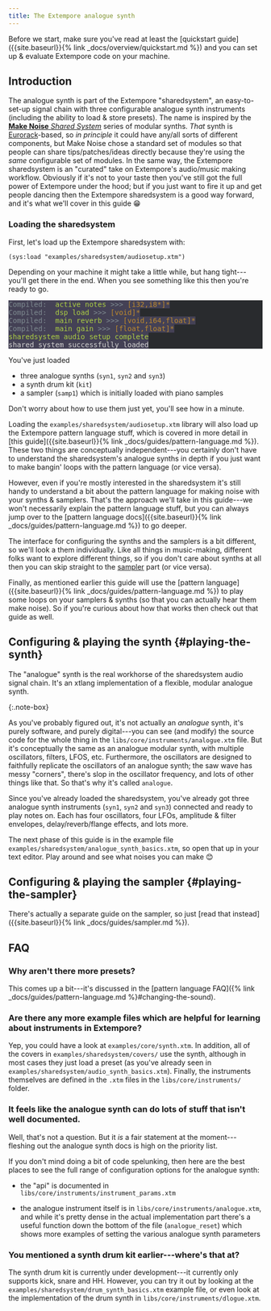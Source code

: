 ```yaml
---
title: The Extempore analogue synth
---
```


Before we start, make sure you've read at least the [quickstart
guide]({{site.baseurl}}{% link _docs/overview/quickstart.md %}) and you can set
up & evaluate Extempore code on your machine.

## Introduction

The analogue synth is part of the Extempore "sharedsystem", an easy-to-set-up
signal chain with three configurable analogue synth instruments (including the
ability to load & store presets). The name is inspired by the [**Make Noise**
_Shared
System_](http://www.makenoisemusic.com/synthesizers/black-and-gold-shared-system-plus)
series of modular synths. _That_ synth is
[Eurorack](https://en.wikipedia.org/wiki/Eurorack)-based, so _in principle_ it
could have any/all sorts of different components, but Make Noise chose a
standard set of modules so that people can share tips/patches/ideas directly
because they're using the _same_ configurable set of modules. In the same way,
the Extempore sharedsystem is an "curated" take on Extempore's audio/music
making workflow. Obviously if it's not to your taste then you've still got the
full power of Extempore under the hood; but if you just want to fire it up and
get people dancing then the Extempore sharedsystem is a good way forward, and
it's what we'll cover in this guide 😁

### Loading the sharedsystem

First, let's load up the Extempore sharedsystem with:

```extempore
(sys:load "examples/sharedsystem/audiosetup.xtm")
```

Depending on your machine it might take a little while, but hang tight---you'll
get there in the end. When you see something like this then you're ready to go.

<pre style="color: #b2b2b2; background-color: #292b2e;">
<span style="color: #7E8A90; background-color: #444155;">Compiled:  </span><span style="color: #ADCF44; background-color: #444155;">active_notes</span><span style="color: #7E8A90; background-color: #444155;"> &gt;&gt;&gt; </span><span style="color: #BE8A2D; background-color: #444155;">[i32,i8*]*</span><span style="color: #7E8A90; background-color: #444155;">
Compiled:  </span><span style="color: #ADCF44; background-color: #444155;">dsp_load</span><span style="color: #7E8A90; background-color: #444155;"> &gt;&gt;&gt; </span><span style="color: #BE8A2D; background-color: #444155;">[void]*</span><span style="color: #7E8A90; background-color: #444155;">
Compiled:  </span><span style="color: #ADCF44; background-color: #444155;">main_reverb</span><span style="color: #7E8A90; background-color: #444155;"> &gt;&gt;&gt; </span><span style="color: #BE8A2D; background-color: #444155;">[void,i64,float]*</span><span style="color: #7E8A90; background-color: #444155;">
Compiled:  </span><span style="color: #ADCF44; background-color: #444155;">main_gain</span><span style="color: #7E8A90; background-color: #444155;"> &gt;&gt;&gt; </span><span style="color: #BE8A2D; background-color: #444155;">[float,float]*</span><span style="color: #7E8A90; background-color: #444155;">
</span><span style="color: #ADCF44; background-color: #444155;">sharedsystem audio setup complete
</span><span style="color: #D3D2D1; background-color: #444155;">shared system successfully loaded
</span></pre>

You've just loaded

- three analogue synths (`syn1`, `syn2` and `syn3`)
- a synth drum kit (`kit`)
- a sampler (`samp1`) which is initially loaded with piano samples

Don't worry about how to use them just yet, you'll see how in a minute.

<div class="note-box" markdown="1">

Loading the `examples/sharedsystem/audiosetup.xtm` library will also load up the
Extempore pattern language stuff, which is covered in more detail in [this
guide]({{site.baseurl}}{% link _docs/guides/pattern-language.md %}). These two
things are conceptually independent---you certainly don't have to understand the
sharedsystem's analogue synths in depth if you just want to make bangin' loops
with the pattern language (or vice versa).

However, even if you're mostly interested in the sharedsystem it's still handy
to understand a bit about the pattern language for making noise with your synths
& samplers. That's the approach we'll take in this guide---we won't necessarily
explain the pattern language stuff, but you can always jump over to the [pattern
language docs]({{site.baseurl}}{% link _docs/guides/pattern-language.md %}) to
go deeper.

</div>

The interface for configuring the synths and the samplers is a bit different, so
we'll look a them individually. Like all things in music-making, different folks
want to explore different things, so if you don't care about synths at all then
you can skip straight to the [sampler](#playing-the-sampler) part (or vice
versa).

Finally, as mentioned earlier this guide will use the [pattern
language]({{site.baseurl}}{% link _docs/guides/pattern-language.md %}) to play
some loops on your samplers & synths (so that you can actually hear them make
noise). So if you're curious about how that works then check out that guide as
well.

## Configuring & playing the synth {#playing-the-synth}

The "analogue" synth is the real workhorse of the sharedsystem audio signal
chain. It's an xtlang implementation of a flexible, modular analogue synth.

{:.note-box}

As you've probably figured out, it's not actually an _analogue_ synth, it's
purely software, and purely digital---you can see (and modify) the source code
for the whole thing in the `libs/core/instruments/analogue.xtm` file. But it's
conceptually the same as an analogue modular synth, with multiple oscillators,
filters, LFOS, etc. Furthermore, the oscillators are designed to faithfully
replicate the oscillators of an analogue synth; the saw wave has messy
"corners", there's slop in the oscillator frequency, and lots of other things
like that. So that's why it's called `analogue`.

Since you've already loaded the sharedsystem, you've already got three analogue
synth instruments (`syn1`, `syn2` and `syn3`) connected and ready to play notes
on. Each has four oscillators, four LFOs, amplitude & filter envelopes,
delay/reverb/flange effects, and lots more.

The next phase of this guide is in the example file
`examples/sharedsystem/analogue_synth_basics.xtm`, so open that up in your text
editor. Play around and see what noises you can make 😊

## Configuring & playing the sampler {#playing-the-sampler}

There's actually a separate guide on the sampler, so just [read that
instead]({{site.baseurl}}{% link _docs/guides/sampler.md %}).

## FAQ

### Why aren't there more presets?

This comes up a bit---it's discussed in the [pattern language FAQ]({% link
_docs/guides/pattern-language.md %}#changing-the-sound).

### Are there any more example files which are helpful for learning about instruments in Extempore?

Yep, you could have a look at `examples/core/synth.xtm`. In addition, all of the
covers in `examples/sharedsystem/covers/` use the synth, although in most cases
they just load a preset (as you've already seen in
`examples/sharedsystem/audio_synth_basics.xtm`). Finally, the instruments
themselves are defined in the `.xtm` files in the `libs/core/instruments/`
folder.

### It feels like the analogue synth can do lots of stuff that isn't well documented.

Well, that's not a question. But it _is_ a fair statement at the
moment---fleshing out the analogue synth docs is high on the priority list.

If you don't mind doing a bit of code spelunking, then here are the best places
to see the full range of configuration options for the analogue synth:

- the "api" is documented in `libs/core/instruments/instrument_params.xtm`

- the analogue instrument itself is in `libs/core/instruments/analogue.xtm`, and
  while it's pretty dense in the actual implementation part there's a useful
  function down the bottom of the file (`analogue_reset`) which shows more
  examples of setting the various analogue synth parameters

### You mentioned a synth drum kit earlier---where's that at?

The synth drum kit is currently under development---it currently only supports
kick, snare and HH. However, you can try it out by looking at the
`examples/sharedsystem/drum_synth_basics.xtm` example file, or even look at the
implementation of the drum synth in `libs/core/instruments/dlogue.xtm`.
